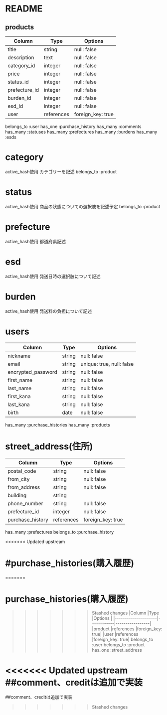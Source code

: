 # README


## products
  |Column                |Type        |Options          |
  |----------------------|------------|-----------------|
  |title                 |string      |null: false      |
  |description           |text        |null: false      |
  |category_id           |integer     |null: false      |
  |price                 |integer     |null: false      |
  |status_id             |integer     |null: false      |
  |prefecture_id         |integer     |null: false      |
  |burden_id             |integer     |null: false      |
  |esd_id                |integer     |null: false      |
  |user                  |references  |foreign_key: true|
  belongs_to :user
  has_one    :purchase_history
  has_many   :comments
  has_many   :statuses
  has_many   :prefectures
  has_many   :burdens
  has_many   :esds

# category
active_hash使用
カテゴリーを記述
belongs_to :product

# status
active_hash使用
商品の状態についての選択肢を記述予定
belongs_to :product

# prefecture
active_hash使用
都道府県記述


# esd
active_hash使用
発送日時の選択肢について記述


# burden
active_hash使用
発送料の負担について記述



# users
|Column               |Type    |Options                  |
|---------------------|--------|-------------------------|
|nickname             |string  |null: false              |
|email                |string  |unique: true, null: false|
|encrypted_password   |string  |null: false              |
|first_name           |string  |null: false              |
|last_name            |string  |null: false              |
|first_kana           |string  |null: false              |
|last_kana            |string  |null: false              |
|birth                |date    |null: false              |
has_many :purchase_histories
has_many :products


# street_address(住所)
|Column          |Type         |Options     |
|----------------|-------------|------------|
|postal_code     |string       |null:  false|
|from_city       |string       |null:  false|
|from_address    |string       |null:  false|
|building        |string       |            |
|phone_number    |string       |null:  false|
|prefecture_id   |integer      |null:  false|
|purchase_history              |references  |foreign_key: true|
 has_many :prefectures
 belongs_to :purchase_history


<<<<<<< Updated upstream
# #purchase_histories(購入履歴)
=======
# purchase_histories(購入履歴)
>>>>>>> Stashed changes
|Column               |Type        |Options          |
|---------------------|------------|-----------------|
|product              |references  |foreign_key: true|
|user                 |references  |foreign_key: true|
 belongs_to :user
 belongs_to :product
 has_one  :street_address

<<<<<<< Updated upstream
##comment、creditは追加で実装
=======
##comment、creditは追加で実装
>>>>>>> Stashed changes
